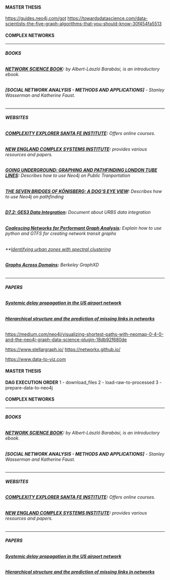 #### MASTER THESIS

https://guides.neo4j.com/got
https://towardsdatascience.com/data-scientists-the-five-graph-algorithms-that-you-should-know-30f454fa5513
#### **COMPLEX NETWORKS**

---
###### **BOOKS**

###### **[NETWORK SCIENCE BOOK](http://networksciencebook.com):** by Albert-László Barabási, is an introductory ebook. 
###### **[SOCIAL NETWORK ANALYSIS - METHODS AND APPLICATIONS]** - Stanley Wasserman and Katherine Faust.

---
###### **WEBSITES**
###### **[COMPLEXITY EXPLORER SANTA FE INSTITUTE](https://www.complexityexplorer.org/):** Offers online courses.     
###### **[NEW ENGLAND COMPLEX SYSTEMS INSTITUTE](https://necsi.edu/):** provides various resources and papers.  
###### **[GOING UNDERGROUND: GRAPHING AND PATHFINDING LONDON TUBE LINES](https://neo4j.com/blog/going-underground-graphing-pathfinding-london-tube-lines/):** Describes how to use Neo4j on Public Tranportation
###### **[THE SEVEN BRIDGES OF KÖNISBERG: A DOG'S EYE VIEW](https://neo4j.com/blog/seven-bridges-of-konigsberg-dogs-eye-view/):** Describes how to use Neo4j on pathfinding

###### **[D7.2: GES3 Data Integration](https://www.eubra-bigsea.eu/sites/default/files/EUBRra-BIGSEA_D7.2_GES3DataIntegration_v1.pdf):** Document about URBS data integration

###### **[Coalescing Networks for Performant Graph Analysis](http://kuanbutts.com/2018/04/01/spectral-cluster-transit/):** Explain how to use python and GTFS for creating network transit graphs 

###### **[Identifying urban zones with spectral clustering](http://kuanbutts.com/2017/10/21/spectral-cluster-berkeley/)

###### **[Graphs Across Domains](https://graphxd.github.io/):** Berkeley GraphXD 

---
###### **PAPERS**
###### **[Systemic delay propagation in the US airport network](https://www.nature.com/articles/srep01159/)**  
###### **[Hierarchical structure and the prediction of missing links in networks](https://www.nature.com/articles/nature06830)**


https://medium.com/neo4j/visualizing-shortest-paths-with-neomap-0-4-0-and-the-neo4j-graph-data-science-plugin-18db92f680de

https://www.stellargraph.io/
https://networkx.github.io/

https://www.data-to-viz.com


#### MASTER THESIS

**DAG EXECUTION ORDER**
1 - download_files
2 - load-raw-to-processed
3 - prepare-data-to-neo4j


#### **COMPLEX NETWORKS**

---
###### **BOOKS**

###### **[NETWORK SCIENCE BOOK](http://networksciencebook.com):** by Albert-László Barabási, is an introductory ebook. 
###### **[SOCIAL NETWORK ANALYSIS - METHODS AND APPLICATIONS]** - Stanley Wasserman and Katherine Faust.

---
###### **WEBSITES**
###### **[COMPLEXITY EXPLORER SANTA FE INSTITUTE](https://www.complexityexplorer.org/):** Offers online courses.     
###### **[NEW ENGLAND COMPLEX SYSTEMS INSTITUTE](https://necsi.edu/):** provides various resources and papers.  

---
###### **PAPERS**
###### **[Systemic delay propagation in the US airport network](https://www.nature.com/articles/srep01159/)**  
###### **[Hierarchical structure and the prediction of missing links in networks](https://www.nature.com/articles/nature06830)**
